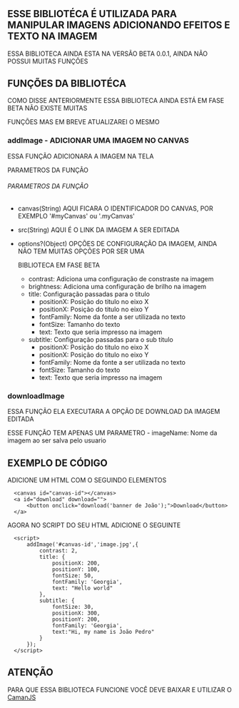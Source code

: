 #
## ESSE BIBLIOTÉCA É UTILIZADA PARA MANIPULAR IMAGENS ADICIONANDO EFEITOS E TEXTO NA IMAGEM
  ESSA BIBLIOTECA AINDA ESTA NA VERSÃO BETA 0.0.1, AINDA NÃO POSSUI MUITAS FUNÇÕES

## FUNÇÕES DA BIBLIOTÉCA
  COMO DISSE ANTERIORMENTE ESSA BIBLIOTECA AINDA ESTÁ EM FASE BETA NÃO EXISTE MUITAS
  
  FUNÇÕES MAS EM BREVE ATUALIZAREI O MESMO

### addImage - ADICIONAR UMA IMAGEM NO CANVAS
  ESSA FUNÇÃO ADICIONARA A IMAGEM NA TELA

  PARAMETROS DA FUNÇÃO
  
  ###### PARAMETROS DA FUNÇÃO
  - canvas(String)
    AQUI FICARA O IDENTIFICADOR DO CANVAS, POR EXEMPLO '#myCanvas' ou '.myCanvas'
  - src(String)
    AQUI É O LINK DA IMAGEM A SER EDITADA
  - options?(Object)
    OPÇÕES DE CONFIGURAÇÃO DA IMAGEM, AINDA NÃO TEM MUITAS OPÇÕES POR SER UMA

    BIBLIOTECA EM FASE BETA
      - contrast: Adiciona uma configuração de constraste na imagem
      - brightness: Adiciona uma configuração de brilho na imagem
      - title: Configuração passadas para o titulo
        - positionX: Posição do titulo no eixo X
        - positionX: Posição do titulo no eixo Y
        - fontFamily: Nome da fonte a ser utilizada no texto
        - fontSize: Tamanho do texto
        - text: Texto que seria impresso na imagem
      - subtitle: Configuração passadas para o sub titulo
        - positionX: Posição do titulo no eixo X
        - positionX: Posição do titulo no eixo Y
        - fontFamily: Nome da fonte a ser utilizada no texto
        - fontSize: Tamanho do texto
        - text: Texto que seria impresso na imagem

### downloadImage
   ESSA FUNÇÃO ELA EXECUTARA A OPÇÃO DE DOWNLOAD DA IMAGEM EDITADA
    
   ESSE FUNÇÃO TEM APENAS UM PARAMETRO
    - imageName: Nome da imagem ao ser salva pelo usuario


## EXEMPLO DE CÓDIGO
  ADICIONE UM HTML COM O SEGUINDO ELEMENTOS
  ```
    <canvas id="canvas-id"></canvas>
    <a id="download" download="">
        <button onclick="download('banner de João');">Download</button>
    </a>
  ```

  AGORA NO SCRIPT DO SEU HTML ADICIONE O SEGUINTE
  ```
    <script>
        addImage('#canvas-id','image.jpg',{
            contrast: 2,
            title: {
                positionX: 200,
                positionY: 100,
                fontSize: 50,
                fontFamily: 'Georgia',
                text: "Hello world"
            },
            subtitle: {
                fontSize: 30,
                positionX: 300,
                positionY: 200,
                fontFamily: 'Georgia',
                text:"Hi, my name is João Pedro"
            }
        });
    </script>
  ```

  ## ATENÇÃO
  PARA QUE ESSA BIBLIOTECA FUNCIONE VOCÊ DEVE BAIXAR E UTILIZAR O [CamanJS](http://camanjs.com/)
